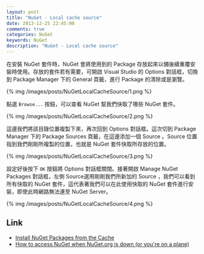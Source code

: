 ```yaml
---
layout: post
title: "NuGet - Local cache source"
date: 2013-12-25 22:45:00
comments: true
categories: NuGet
keywords: NuGet
description: "NuGet - Local cache source"
---
```


在安裝 NuGet 套件時，NuGet 會將使用到的 Package 存放起來以備後續重覆安裝時使用。存放的套件若有需要，可開啟 Visual Studio 的 Options 對話框，切換到 Package Manager 下的 General 頁籤，進行 Package 的清除或是瀏覽。  

<!--More-->

{% img /images/posts/NuGetLocalCacheSource/1.png %}


點選 `Browse...` 按鈕，可以查看 NuGet 幫我們快取了哪些 NuGet 套件。  

{% img /images/posts/NuGetLocalCacheSource/2.png %}


這邊我們將該目錄位置複製下來，再次回到 Options 對話框。這次切到 Package Manager 下的 Package Sources 頁籤，在這邊添加一個 Source 。Source 位置指到我們剛剛所複製的位置，也就是 NuGet 套件快取所存放的位置。  

{% img /images/posts/NuGetLocalCacheSource/3.png %}


設定好後按下 `OK` 按鈕將 Options 對話框關閉。接著開啟 Manage NuGet Packages 對話框，左側 Source選用剛剛我們所新加的 Source ，我們可以看到所有快取的 NuGet 套件，這代表著我們可以在此使用快取的 NuGet 套件進行安裝，即使此時網路無法連至 NuGet Server。  

{% img /images/posts/NuGetLocalCacheSource/4.png %}


Link
----
* [Install NuGet Packages from the Cache](http://ihadthisideaonce.com/2012/03/09/install-nuget-packages-from-the-cache/)
* [How to access NuGet when NuGet.org is down (or you're on a plane)](http://www.hanselman.com/blog/HowToAccessNuGetWhenNuGetorgIsDownOrYoureOnAPlane.aspx)
